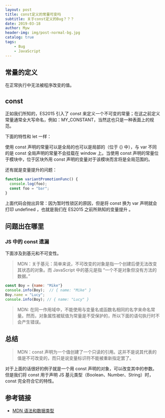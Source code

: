 ```yaml
---
layout: post
title: const定义的常量可变吗
subtitle: 关于const定义的Bug？？？
date: 2019-03-18
author: Myw
header-img: img/post-normal-bg.jpg
catalog: true
tags:
    - Bug
    - JavaScript
---
```


## 常量的定义

在正常执行中无法被程序改变的值。

## const

正如我们所知的，ES2015 引入了 const 来定义一个不可变的常量；在这之前定义常量通常全大写命名，例如：MY_CONSTANT，当然这也只是一种表面上的规范。

下面的特性和 let 一样：

使用 const 声明的常量可以是全局的也可以是局部的（位于 {} 中），与 var 不同的是 const 全局声明的常量不会挂载在 window 上。当使用 const 声明的常量位于模块中，位于区块外用 const 声明的变量对于该模块而言将是全局范围的。

还有就是变量提升的问题：

```js
function variantPromotionFunc() {
  console.log(foo);
  const foo = "bar";
}
```

上面代码会抛出异常：因为暂时性锁区的原因，但是将 const 换为 var 声明就会打印 undefined ，也就是我们在 ES2015 之前所熟知的变量提升 。

## 问题出在哪里

### JS 中的 const 遗漏

下面涉及到基元和不可变性。

>MDN：关于基元：简单来说，不可改变的对象是指一个创建后便无法改变其状态的对象。而 JavaScript 中的基元是指 “一个不是对象但没有方法的数据。”

```js
const Boy = {name: "Mike"}
console.info(Boy);  // { name: "Mike" }
Boy.name = "Lucy";
console.info(Boy); // { name: "Lucy" }
```

>MDN: 在同一作用域中，不能使用与变量名或函数名相同的名字来命名常量。然而，对象属性被赋值为常量是不受保护的，所以下面的语句执行时不会产生错误。

## 总结

>MDN：const 声明为一个值创建了一个只读的引用。这并不是说其代表的值是不可改变的，而只是说变量标识符不能被重新指定罢了。

对于上面的话很好的例子就是一个用 const 声明的对象，可以改变其中的参数。但是我们将 const 用于声明 JS 基元类型（Boolean、Number、String）时，const 完全符合它的特性。

## 参考链接

- [MDN 语法和数据类型](https://developer.mozilla.org/zh-CN/docs/Web/JavaScript/Guide/Grammar_and_types#Constants)
